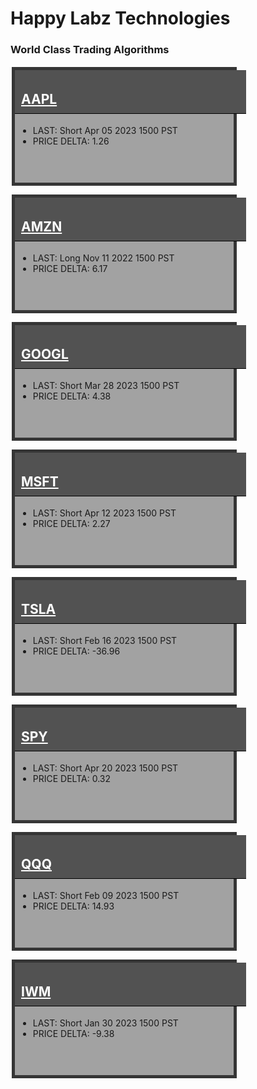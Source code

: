 
<style>
    .container-data {
            display: grid;
            grid-template-columns: repeat(auto-fit, minmax(260px, 1fr));
            grid-template-rows: repeat(auto-fit, minmax(180px, 1fr));
            grid-gap: 10px;
        }

        .box {
            min-width: 250px;
            max-width: 350px;
            height: 180px;
            border: 1px solid black;
            margin: 2px;
            width: 100%;
        }

        .box h2 {
            padding: 10px;
            padding-top: 34px;
            margin-top: 0 !important;
            width: 100%;
        }

        .box a:link, .box a:visited {
            color: #ffffff;
        }

        .box ul {
            margin: 5px;
        }

        .gray {
            background-color: #a2a2a2;
            border: 5px solid #353535;
        }

        .gray h2 {
            background-color: #525252;
            border-bottom: 1px solid black;
            color: #ffffff;
        }

        .red {
            background-color: #faaaaa;
            border: 5px solid #6e0000;
        }

        .red h2 {
            background-color: #b80000;
            border-bottom: 1px solid black;
            color: #ffffff;
        }

        .green {
            background-color: #92d98f;
            border: 5px solid #015e01;
        }

        .green h2 {
            background-color: #004225;
            border-bottom: 1px solid black;
            color: #ffffff;
        }

        .my-data {
            margin-right: auto !important;
            margin-left: auto !important;
            align-content: center;
            width: 100% !important;
            max-width: 1400px !important;
        }
</style>
    
# Happy Labz Technologies

### World Class Trading Algorithms
    
<div class="my-data px-3 my-5 container-data">
    <div class="box gray">
        <h2 id="aapl"><a href="{% link website/AAPL.md %}">AAPL</a><a class="anchorjs-link "
                             href="https://happylabz.github.io/website/stocks.html#aapl"
                             aria-label="Anchor" data-anchorjs-icon=""
                             style="font: 1em / 1 anchorjs-icons; padding-left: 0.375em;"></a></h2>
        <ul>
            <li>LAST: Short Apr 05 2023 1500 PST</li>
            <li>PRICE DELTA: 1.26</li>
        </ul>
    </div>
    <div class="box gray">
        <h2 id="amzn"><a href="{% link website/AMZN.md %}">AMZN</a><a class="anchorjs-link "
                             href="https://happylabz.github.io/website/stocks.html#amzn"
                             aria-label="Anchor" data-anchorjs-icon=""
                             style="font: 1em / 1 anchorjs-icons; padding-left: 0.375em;"></a></h2>
        <ul>
            <li>LAST: Long Nov 11 2022 1500 PST</li>
            <li>PRICE DELTA: 6.17</li>
        </ul>
    </div>
    <div class="box gray">
        <h2 id="googl"><a href="{% link website/GOOGL.md %}">GOOGL</a><a class="anchorjs-link "
                               href="https://happylabz.github.io/website/stocks.html#googl"
                               aria-label="Anchor" data-anchorjs-icon=""
                               style="font: 1em / 1 anchorjs-icons; padding-left: 0.375em;"></a></h2>
        <ul>
            <li>LAST: Short Mar 28 2023 1500 PST</li>
            <li>PRICE DELTA: 4.38</li>
        </ul>
    </div>
    <div class="box gray">
        <h2 id="msft"><a href="{% link website/MSFT.md %}">MSFT</a><a class="anchorjs-link "
                             href="https://happylabz.github.io/website/stocks.html#msft"
                             aria-label="Anchor" data-anchorjs-icon=""
                             style="font: 1em / 1 anchorjs-icons; padding-left: 0.375em;"></a></h2>
        <ul>
            <li>LAST: Short Apr 12 2023 1500 PST</li>
            <li>PRICE DELTA: 2.27</li>
        </ul>
    </div>
    <div class="box gray">
        <h2 id="tsla"><a href="{% link website/TSLA.md %}">TSLA</a><a class="anchorjs-link "
                             href="https://happylabz.github.io/website/stocks.html#tsla"
                             aria-label="Anchor" data-anchorjs-icon=""
                             style="font: 1em / 1 anchorjs-icons; padding-left: 0.375em;"></a></h2>
        <ul>
            <li>LAST: Short Feb 16 2023 1500 PST</li>
            <li>PRICE DELTA: -36.96</li>
        </ul>
    </div>
    <div class="box gray">
        <h2 id="spy"><a href="{% link website/SPY.md %}">SPY</a><a class="anchorjs-link "
                             href="https://happylabz.github.io/website/stocks.html#spy"
                             aria-label="Anchor" data-anchorjs-icon=""
                             style="font: 1em / 1 anchorjs-icons; padding-left: 0.375em;"></a></h2>
        <ul>
            <li>LAST: Short Apr 20 2023 1500 PST</li>
            <li>PRICE DELTA: 0.32</li>
        </ul>
    </div>
    <div class="box gray">
        <h2 id="qqq"><a href="{% link website/QQQ.md %}">QQQ</a><a class="anchorjs-link "
                               href="https://happylabz.github.io/website/stocks.html#qqq"
                               aria-label="Anchor" data-anchorjs-icon=""
                               style="font: 1em / 1 anchorjs-icons; padding-left: 0.375em;"></a></h2>
        <ul>
            <li>LAST: Short Feb 09 2023 1500 PST</li>
            <li>PRICE DELTA: 14.93</li>
        </ul>
    </div>
    <div class="box gray">
        <h2 id="iwm"><a href="{% link website/IWM.md %}">IWM</a><a class="anchorjs-link "
                             href="https://happylabz.github.io/website/stocks.html#iwm"
                             aria-label="Anchor" data-anchorjs-icon=""
                             style="font: 1em / 1 anchorjs-icons; padding-left: 0.375em;"></a></h2>
        <ul>
            <li>LAST: Short Jan 30 2023 1500 PST</li>
            <li>PRICE DELTA: -9.38</li>
        </ul>
    </div>
</div>